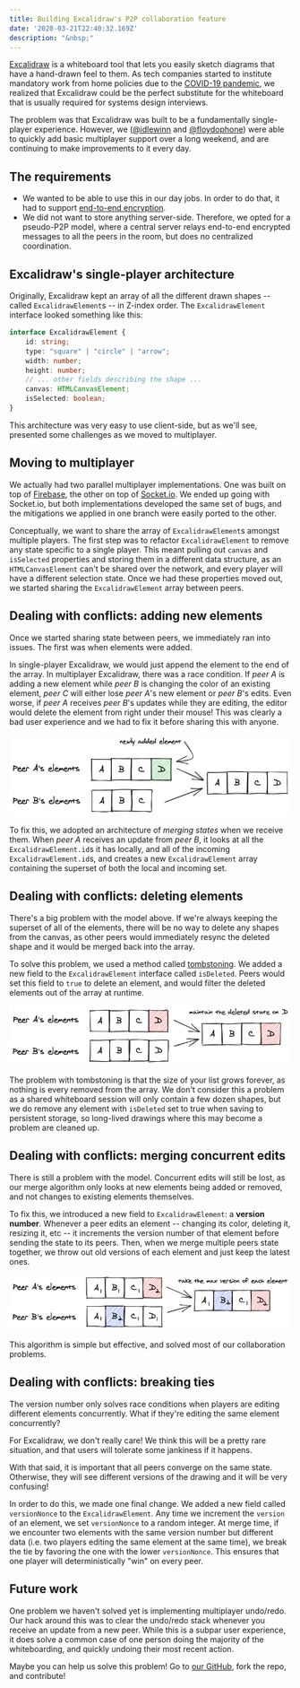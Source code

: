 ```yaml
---
title: Building Excalidraw's P2P collaboration feature
date: '2020-03-21T22:40:32.169Z'
description: "&nbsp;"
---
```


[Excalidraw](https://excalidraw.com/) is a whiteboard tool that lets you easily sketch diagrams that have a hand-drawn feel to them. As tech companies started to institute mandatory work from home policies due to the [COVID-19 pandemic](https://en.wikipedia.org/wiki/2019%E2%80%9320_coronavirus_pandemic), we realized that Excalidraw could be the perfect substitute for the whiteboard that is usually required for systems design interviews.

The problem was that Excalidraw was built to be a fundamentally single-player experience. However, we ([@idlewinn](https://twitter.com/edwinlin1987) and [@floydophone](https://twitter.com/floydophone)) were able to quickly add basic multiplayer support over a long weekend, and are continuing to make improvements to it every day.

## The requirements

* We wanted to be able to use this in our day jobs. In order to do that, it had to support [end-to-end encryption](/end-to-end-encryption/).
* We did not want to store anything server-side. Therefore, we opted for a pseudo-P2P model, where a central server relays end-to-end encrypted messages to all the peers in the room, but does no centralized coordination.

## Excalidraw's single-player architecture

Originally, Excalidraw kept an array of all the different drawn shapes -- called `ExcalidrawElement`s -- in Z-index order. The `ExcalidrawElement` interface looked something like this:

```typescript
interface ExcalidrawElement {
    id: string;
    type: "square" | "circle" | "arrow";
    width: number;
    height: number;
    // ... other fields describing the shape ...
    canvas: HTMLCanvasElement;
    isSelected: boolean;
}
```

This architecture was very easy to use client-side, but as we'll see, presented some challenges as we moved to multiplayer.

## Moving to multiplayer

We actually had two parallel multiplayer implementations. One was built on top of [Firebase](https://firebase.com/), the other on top of [Socket.io](https://socket.io/). We ended up going with Socket.io, but both implementations developed the same set of bugs, and the mitigations we applied in one branch were easily ported to the other.

Conceptually, we want to share the array of `ExcalidrawElement`s amongst multiple players. The first step was to refactor `ExcalidrawElement` to remove any state specific to a single player. This meant pulling out `canvas` and `isSelected` properties and storing them in a different data structure, as an `HTMLCanvasElement` can't be shared over the network, and every player will have a different selection state. Once we had these properties moved out, we started sharing the `ExcalidrawElement` array between peers.

## Dealing with conflicts: adding new elements

Once we started sharing state between peers, we immediately ran into issues. The first was when elements were added.

In single-player Excalidraw, we would just append the element to the end of the array. In multiplayer Excalidraw, there was a race condition. If *peer A* is adding a new element while *peer B* is changing the color of an existing element, *peer C* will either lose *peer A*'s new element or *peer B*'s edits. Even worse, if *peer A* receives *peer B*'s updates while they are editing, the editor would delete the element from right under their mouse! This was clearly a bad user experience and we had to fix it before sharing this with anyone.

[![Adding an element](multiplayer-adding.png)](https://excalidraw.com/#json=5068269564198912,PmL8fegqNyHb0fKxoG6YAA)

To fix this, we adopted an architecture of *merging states* when we receive them. When *peer A* receives an update from *peer B*, it looks at all the `ExcalidrawElement.id`s it has locally, and all of the incoming `ExcalidrawElement.id`s, and creates a new `ExcalidrawElement` array containing the superset of both the local and incoming set.

## Dealing with conflicts: deleting elements

There's a big problem with the model above. If we're always keeping the superset of all of the elements, there will be no way to delete any shapes from the canvas, as other peers would immediately resync the deleted shape and it would be merged back into the array.

To solve this problem, we used a method called [tombstoning](https://en.wikipedia.org/wiki/Tombstone_(programming)). We added a new field to the `ExcalidrawElement` interface called `isDeleted`. Peers would set this field to `true` to delete an element, and would filter the deleted elements out of the array at runtime.

[![Deleting an element](multiplayer-deleting.png)](https://excalidraw.com/#json=5148123005452288,FnrZbAe4qkHQCSd2BSkUIQ)

The problem with tombstoning is that the size of your list grows forever, as nothing is every removed from the array. We don't consider this a problem as a shared whiteboard session will only contain a few dozen shapes, but we do remove any element with `isDeleted` set to true when saving to persistent storage, so long-lived drawings where this may become a problem are cleaned up.

## Dealing with conflicts: merging concurrent edits

There is still a problem with the model. Concurrent edits will still be lost, as our merge algorithm only looks at new elements being added or removed, and not changes to existing elements themselves.

To fix this, we introduced a new field to `ExcalidrawElement`: a **version number**. Whenever a peer edits an element -- changing its color, deleting it, resizing it, etc -- it increments the version number of that element before sending the state to its peers. Then, when we merge multiple peers state together, we throw out old versions of each element and just keep the latest ones.

[![Versioning elements](multiplayer-versioning.png)](https://excalidraw.com/#json=5147452789227520,QaCOJixahz7VLHs3eG1s7g)


This algorithm is simple but effective, and solved most of our collaboration problems.

## Dealing with conflicts: breaking ties

The version number only solves race conditions when players are editing different elements concurrently. What if they're editing the same element concurrently?

For Excalidraw, we don't really care! We think this will be a pretty rare situation, and that users will tolerate some jankiness if it happens.

With that said, it is important that all peers converge on the same state. Otherwise, they will see different versions of the drawing and it will be very confusing!

In order to do this, we made one final change. We added a new field called `versionNonce` to the `ExcalidrawElement`. Any time we increment the `version` of an element, we set `versionNonce` to a random integer. At merge time, if we encounter two elements with the same version number but different data (i.e. two players editing the same element at the same time), we break the tie by favoring the one with the lower `versionNonce`. This ensures that one player will deterministically "win" on every peer.

## Future work

One problem we haven't solved yet is implementing multiplayer undo/redo. Our hack around this was to clear the undo/redo stack whenever you receive an update from a new peer. While this is a subpar user experience, it does solve a common case of one person doing the majority of the whiteboarding, and quickly undoing their most recent action.

Maybe you can help us solve this problem! Go to [our GitHub](https://github.com/excalidraw/excalidraw), fork the repo, and contribute!
